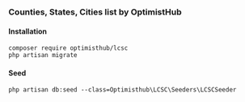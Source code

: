 ### Counties, States, Cities list by OptimistHub

#### Installation
```
composer require optimisthub/lcsc
php artisan migrate
```

#### Seed
```
php artisan db:seed --class=Optimisthub\LCSC\Seeders\LCSCSeeder

```